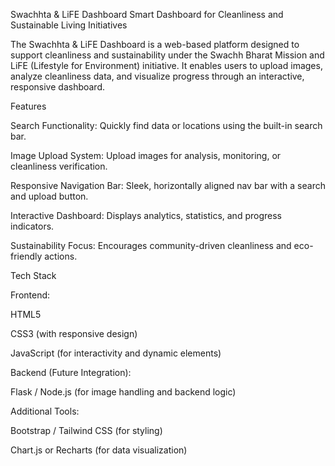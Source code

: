  Swachhta & LiFE Dashboard
 Smart Dashboard for Cleanliness and Sustainable Living Initiatives

The Swachhta & LiFE Dashboard is a web-based platform designed to support cleanliness and sustainability under the Swachh Bharat Mission and LiFE (Lifestyle for Environment) initiative. It enables users to upload images, analyze cleanliness data, and visualize progress through an interactive, responsive dashboard.

 Features

 Search Functionality: Quickly find data or locations using the built-in search bar.

 Image Upload System: Upload images for analysis, monitoring, or cleanliness verification.

 Responsive Navigation Bar: Sleek, horizontally aligned nav bar with a search and upload button.

 Interactive Dashboard: Displays analytics, statistics, and progress indicators.

 Sustainability Focus: Encourages community-driven cleanliness and eco-friendly actions.

 Tech Stack

Frontend:

HTML5

CSS3 (with responsive design)

JavaScript (for interactivity and dynamic elements)

Backend (Future Integration):

Flask / Node.js (for image handling and backend logic)

Additional Tools:

Bootstrap / Tailwind CSS (for styling)

Chart.js or Recharts (for data visualization)
